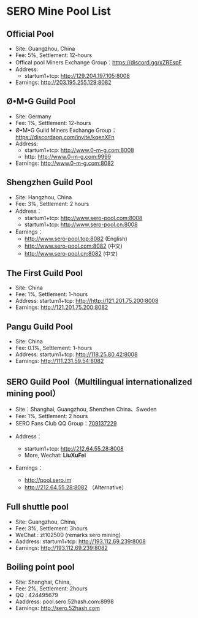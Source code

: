 # SERO Mine Pool List

## Official Pool

- Site: Guangzhou, China
- Fee: 5%, Settlement: 12-hours
- Offical pool Miners Exchange Group：<https://discord.gg/xZREspF>
- Address: 
   - startum1+tcp: <http://129.204.197.105:8008>
- Earnings: <http://203.195.255.129:8082> 


## Ø•M•G Guild Pool

- Site: Germany
- Fee: 1%, Settlement: 12-hours
- Ø•M•G Guild Miners Exchange Group：<https://discordapp.com/invite/kqenXFn>
- Address: 
   - startum1+tcp: <http://www.0-m-g.com:8008>
   - http: <http://www.0-m-g.com:9999>
- Earnings:  <http://www.0-m-g.com:8082>


## Shengzhen Guild Pool

- Site:  Hangzhou, China
- Fee: 3%, Settlement: 2 hours
- Address：
  - startum1+tcp: <http://www.sero-pool.com:8008>
  - startum1+tcp: <http://www.sero-pool.cn:8008>
- Earnings：
  - <http://www.sero-pool.top:8082>  (English)
  - <http://www.sero-pool.com:8082> (中文)
  - <http://www.sero-pool.cn:8082>  (中文)
  
  

## The First Guild Pool

- Site: China
- Fee: 1%, Settlement: 1-hours
- Address: startum1+tcp: <http://http://121.201.75.200:8008>
- Earnings: <http://121.201.75.200:8082>

## Pangu Guild Pool

- Site: China
- Fee: 0.1%, Settlement: 1-hours
- Address: startum1+tcp: <http://118.25.80.42:8008>
- Earnings: <http://111.231.59.54:8082>


## SERO Guild Pool（Multilingual internationalized mining pool）

- Site：Shanghai, Guangzhou, Shenzhen China、Sweden
- Fee: 1%, Settlement: 2 hours
- SERO Fans Club QQ Group：[709137229](//shang.qq.com/wpa/qunwpa?idkey=41898c6b30403ce39f6b3f7daee097acd7b1f3b795c16019b8fe401eff0c25ca "SERO Fans Club QQ Group：709137229")


* Address：
  * startum1+tcp: <http://212.64.55.28:8008>
  * More, Wechat: **LiuXuFei**
  
* Earnings：
  * <http://pool.sero.im>
  * <http://212.64.55.28:8082> （Alternative）


## Full shuttle pool
* Site: Guangzhou, China,
* Fee: 3%, Settlement: 3hours
* WeChat : zt102500 (remarks sero mining)
* Aaddress: startum1+tcp: http://193.112.69.239:8008
* Earnings: http://193.112.69.239:8082

## Boiling point pool
* Site: Shanghai, China,
* Fee: 2%, Settlement: 2hours
* QQ : 424495679
* Aaddress: pool.sero.52hash.com:8998
* Earnings: http://sero.52hash.com

